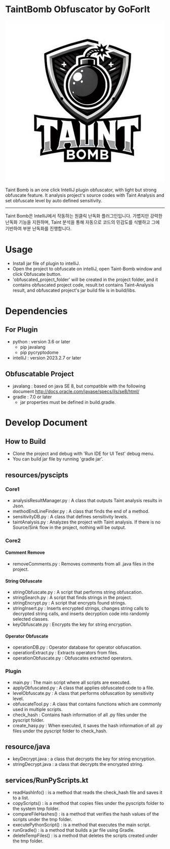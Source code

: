 # TaintBomb Obfuscator by GoForIt
![TaintBombLogo](../.idea/icon.png)

<!-- Plugin description -->
Taint Bomb is an one click IntelliJ plugin obfuscator, with light but strong obfuscate feature. It analysis project's source codes with Taint Analysis and set obfuscate level by auto defined sensitivity.

---
Taint Bomb은 IntelliJ에서 작동하는 원클릭 난독화 플러그인입니다. 가볍지만 강력한 난독화 기능을 지원하며, Taint 분석을 통해 자동으로 코드의 민감도를 식별하고 그에 기반하여 부분 난독화를 진행합니다.
<!-- Plugin description end -->

# Usage
- Install jar file of plugin to intelliJ.
- Open the project to obfuscate on intelliJ, open Taint-Bomb window and click Obfuscate button.
- 'obfuscated_project_folder' will be created in the project folder, and it contains obfuscated project code, result.txt contains Taint-Analysis result, and obfuscated project's jar build file is in build/libs.

# Dependencies
## For Plugin
- python : version 3.6 or later
  - pip javalang
  - pip pycryptodome
- intelliJ : version 2023.2.7 or later

## Obfuscatable Project
- javalang : based on java SE 8, but compatible with the following document http://docs.oracle.com/javase/specs/jls/se8/html/
- gradle : 7.0 or later
    - jar properties must be defined in build.gradle.

# Develop Document
## How to Build
- Clone the project and debug with 'Run IDE for UI Test' debug menu.
- You can build jar file by running 'gradle jar'.

## resources/pyscipts
### Core1
- analysisResultManager.py : A class that outputs Taint analysis results in Json.
- methodEndLineFinder.py : A class that finds the end of a method.
- sensitivityDB.py : A class that defines sensitivity levels.
- taintAnalysis.py : Analyzes the project with Taint analysis. If there is no Source/Sink flow in the project, nothing will be output.
### Core2
#### Comment Remove
- removeComments.py : Removes comments from all .java files in the project.
#### String Obfuscate
- stringObfuscate.py : A script that performs string obfuscation.
- stringSearch.py : A script that finds strings in the project.
- stringEncrypt.py : A script that encrypts found strings.
- stringInsert.py : Inserts encrypted strings, changes string calls to decrypted string calls, and inserts decryption code into randomly selected classes.
- keyObfuscate.py : Encrypts the key for string encryption.
#### Operator Obfuscate
- operationDB.py : Operator database for operator obfuscation.
- operationExtract.py : Extracts operators from files.
- operationObfuscate.py : Obfuscates extracted operators.
### Plugin
- main.py : The main script where all scripts are executed.
- applyObfuscated.py : A class that applies obfuscated code to a file.
- levelObfuscate.py : A class that performs obfuscation by sensitivity level.
- obfuscateTool.py : A class that contains functions which are commonly used in multiple scripts.
- check_hash :  Contains hash information of all .py files under the pyscript folder.
- create_hasy.py : When executed, it saves the hash information of all .py files under the pyscript folder to check_hash.

## resource/java
- keyDecrypt.java : a class that decrypts the key for string encryption.
- stringDecrypt.java : a class that decrypts the encrypted string.

## services/RunPyScripts.kt
- readHashInfo() : is a method that reads the check_hash file and saves it to a list.
- copyScripts() : is a method that copies files under the pyscripts folder to the system tmp folder.
- compareFileHashes() : is a method that verifies the hash values of the scripts under the tmp folder.
- executePythonScript() : is a method that executes the main script.
- runGradle() : is a method that builds a jar file using Gradle. 
- deleteTempFiles() : is a method that deletes the scripts created under the tmp folder.


